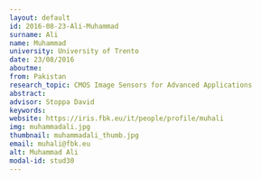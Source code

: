 ```yaml
---
layout: default 
id: 2016-08-23-Ali-Muhammad
surname: Ali
name: Muhammad
university: University of Trento
date: 23/08/2016
aboutme: 
from: Pakistan
research_topic: CMOS Image Sensors for Advanced Applications
abstract: 
advisor: Stoppa David
keywords: 
website: https://iris.fbk.eu/it/people/profile/muhali
img: muhammadali.jpg
thumbnail: muhammadali_thumb.jpg
email: muhali@fbk.eu
alt: Muhammad Ali
modal-id: stud30
---
```

